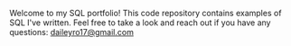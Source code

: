 Welcome to my SQL portfolio! This code repository contains examples of SQL I've written. Feel free to take a look and reach out if you have any questions: daileyro17@gmail.com
